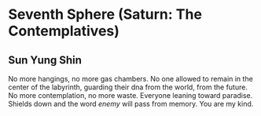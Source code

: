 # Seventh Sphere (Saturn: The Contemplatives)
## Sun Yung Shin
No more hangings, no more gas chambers. No one allowed to remain in the center
of the labyrinth, guarding their dna from the world, from the future. No more
contemplation, no more waste. Everyone leaning toward paradise. Shields down
and the word _enemy_ will pass from memory. You are my kind.